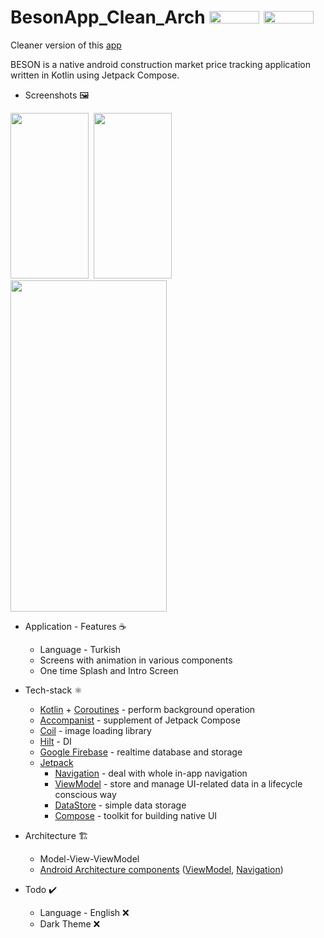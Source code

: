# BesonApp_Clean_Arch <img src="https://img.shields.io/badge/Android-3DDC84?style=for-the-badge&logo=android&logoColor=white" width="80" height="20"> <img src="https://img.shields.io/badge/Kotlin-0095D5?&style=for-the-badge&logo=kotlin&logoColor=white" width="80" height="20">

Cleaner version of this [app](https://github.com/commandiron/BesonApp)

BESON is a native android construction market price tracking application written in Kotlin using Jetpack Compose.

* Screenshots 🖼️

<img src="https://user-images.githubusercontent.com/50905347/163888639-e90c743e-4f78-4000-9241-69319bd0b1c3.png" width="125" height="265">&nbsp;&nbsp;<img src="https://user-images.githubusercontent.com/50905347/163889168-ae0ce1ee-4dc2-44ab-b3a1-643f92d98744.png" width="125" height="265">&nbsp;&nbsp;<img src="https://user-images.githubusercontent.com/50905347/163888646-10d2ec66-a216-4d1c-88d3-68f77b995a10.png" width="250" height="530">

* Application - Features ☕
   * Language - Turkish
   * Screens with animation in various components
   * One time Splash and Intro Screen

* Tech-stack ⚛️
    * [Kotlin](https://kotlinlang.org/) + [Coroutines](https://kotlinlang.org/docs/reference/coroutines-overview.html) - perform background operation
    * [Accompanist](https://github.com/google/accompanist) - supplement of Jetpack Compose
    * [Coil](https://coil-kt.github.io/coil/) - image loading library 
    * [Hilt](https://dagger.dev/hilt/) - DI
    * [Google Firebase](https://firebase.google.com) - realtime database and storage
    * [Jetpack](https://developer.android.com/jetpack)
        * [Navigation](https://developer.android.com/topic/libraries/architecture/navigation/) - deal with whole in-app navigation      
        * [ViewModel](https://developer.android.com/topic/libraries/architecture/viewmodel) - store and manage UI-related data in a lifecycle conscious way
        * [DataStore](https://developer.android.com/topic/libraries/architecture/datastore) - simple data storage
        * [Compose](https://developer.android.com/jetpack/compose) - toolkit for building native UI
* Architecture 🏗️
    * Model-View-ViewModel
    * [Android Architecture components](https://developer.android.com/topic/libraries/architecture) ([ViewModel](https://developer.android.com/topic/libraries/architecture/viewmodel), [Navigation](https://developer.android.com/jetpack/androidx/releases/navigation))
 
 * Todo ✔️
   * Language - English ❌
   * Dark Theme ❌
